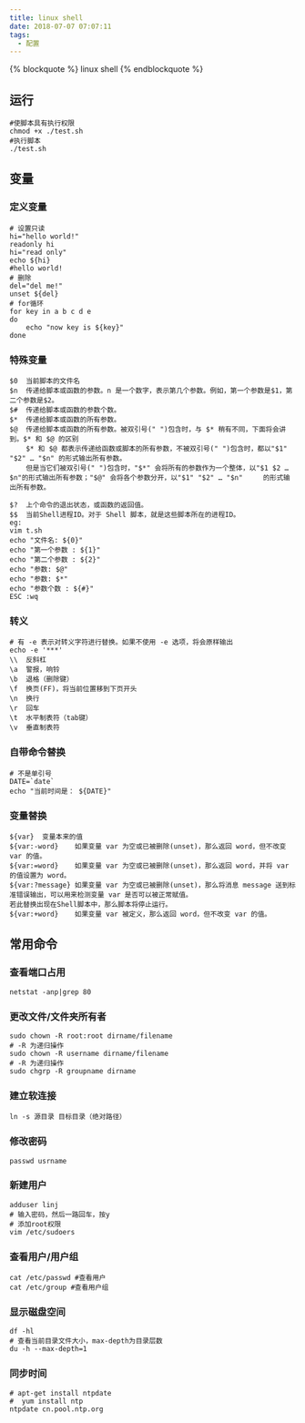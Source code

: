 ```yaml
---
title: linux shell
date: 2018-07-07 07:07:11
tags:
  - 配置
---
```


{% blockquote %} linux shell {% endblockquote %}

<!--more-->

## 运行

```shell
#使脚本具有执行权限
chmod +x ./test.sh
#执行脚本
./test.sh
```

## 变量

### 定义变量

```shell
# 设置只读
hi="hello world!"
readonly hi
hi="read only"
echo ${hi}
#hello world!
# 删除
del="del me!"
unset ${del}
# for循环
for key in a b c d e
do
    echo "now key is ${key}"
done
```

### 特殊变量

```shell
$0  当前脚本的文件名
$n  传递给脚本或函数的参数。n 是一个数字，表示第几个参数。例如，第一个参数是$1，第二个参数是$2。
$#  传递给脚本或函数的参数个数。
$*  传递给脚本或函数的所有参数。
$@  传递给脚本或函数的所有参数。被双引号(" ")包含时，与 $* 稍有不同，下面将会讲到。$* 和 $@ 的区别
    $* 和 $@ 都表示传递给函数或脚本的所有参数，不被双引号(" ")包含时，都以"$1"   "$2" … "$n" 的形式输出所有参数。
    但是当它们被双引号(" ")包含时，"$*" 会将所有的参数作为一个整体，以"$1 $2 …  $n"的形式输出所有参数；"$@" 会将各个参数分开，以"$1" "$2" … "$n"     的形式输出所有参数。

$?  上个命令的退出状态，或函数的返回值。
$$  当前Shell进程ID。对于 Shell 脚本，就是这些脚本所在的进程ID。
eg:
vim t.sh
echo "文件名: ${0}"
echo "第一个参数 : ${1}"
echo "第二个参数 : ${2}"
echo "参数: $@"
echo "参数: $*"
echo "参数个数 : ${#}"
ESC :wq
```

### 转义

```shell
# 有 -e 表示对转义字符进行替换。如果不使用 -e 选项，将会原样输出
echo -e '***'
\\  反斜杠
\a  警报，响铃
\b  退格（删除键）
\f  换页(FF)，将当前位置移到下页开头
\n  换行
\r  回车
\t  水平制表符（tab键）
\v  垂直制表符
```

### 自带命令替换

```shell
# 不是单引号
DATE=`date`
echo "当前时间是： ${DATE}"
```

### 变量替换

```shell
${var}  变量本来的值
${var:-word}    如果变量 var 为空或已被删除(unset)，那么返回 word，但不改变 var 的值。
${var:=word}    如果变量 var 为空或已被删除(unset)，那么返回 word，并将 var 的值设置为 word。
${var:?message} 如果变量 var 为空或已被删除(unset)，那么将消息 message 送到标准错误输出，可以用来检测变量 var 是否可以被正常赋值。
若此替换出现在Shell脚本中，那么脚本将停止运行。
${var:+word}    如果变量 var 被定义，那么返回 word，但不改变 var 的值。
```

## 常用命令

### 查看端口占用

```shell
netstat -anp|grep 80
```

### 更改文件/文件夹所有者

```shell
sudo chown -R root:root dirname/filename
# -R 为递归操作
sudo chown -R username dirname/filename
# -R 为递归操作
sudo chgrp -R groupname dirname
```

### 建立软连接

```shell
ln -s 源目录 目标目录（绝对路径）
```

### 修改密码

```shell
passwd usrname
```

### 新建用户

```shell
adduser linj
# 输入密码，然后一路回车，按y
# 添加root权限
vim /etc/sudoers
```

### 查看用户/用户组

```shell
cat /etc/passwd #查看用户
cat /etc/group #查看用户组
```

### 显示磁盘空间

```shell
df -hl
# 查看当前目录文件大小，max-depth为目录层数
du -h --max-depth=1
```

### 同步时间

```shell
# apt-get install ntpdate
#  yum install ntp
ntpdate cn.pool.ntp.org
```
